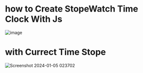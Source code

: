 # how to Create StopeWatch Time Clock With Js

![image](https://github.com/MohdHadi72/Stope-Watch-Time/assets/154020781/ca5368ea-3fcc-4739-85da-c41d751a8ba8)
# with Currect Time Stope 

![Screenshot 2024-01-05 023702](https://github.com/MohdHadi72/Stope-Watch-Time/assets/154020781/a6a25c19-727e-414e-a254-0690e2d6bc6e)


